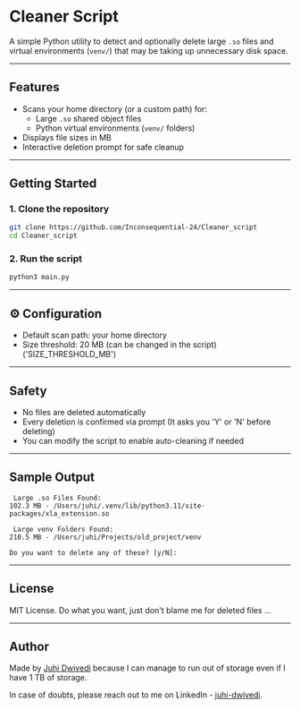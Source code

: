 # Cleaner Script

A simple Python utility to detect and optionally delete large `.so` files and virtual environments (`venv/`) that may be taking up unnecessary disk space.

---

##  Features

- Scans your home directory (or a custom path) for:
  - Large `.so` shared object files
  - Python virtual environments (`venv/` folders)
- Displays file sizes in MB
- Interactive deletion prompt for safe cleanup

---

##  Getting Started

### 1. Clone the repository

```bash
git clone https://github.com/Inconsequential-24/Cleaner_script
cd Cleaner_script
```

### 2. Run the script

```bash
python3 main.py
```

---

## ⚙ Configuration

- Default scan path: your home directory
- Size threshold: 20 MB (can be changed in the script) ('SIZE_THRESHOLD_MB')

---

##  Safety

- No files are deleted automatically 
- Every deletion is confirmed via prompt (It asks you 'Y' or 'N' before deleting)
- You can modify the script to enable auto-cleaning if needed 

---

##  Sample Output

```
 Large .so Files Found:
102.3 MB - /Users/juhi/.venv/lib/python3.11/site-packages/xla_extension.so

 Large venv Folders Found:
210.5 MB - /Users/juhi/Projects/old_project/venv

Do you want to delete any of these? [y/N]:
```

---

##  License

MIT License. Do what you want, just don't blame me for deleted files ... 

---

##  Author

Made by [Juhi Dwivedi](https://github.com/Inconsequential-24) because I can manage to run out of storage even if I have 1 TB of storage.

In case of doubts, please reach out to me on LinkedIn - [juhi-dwivedi](https://www.linkedin.com/in/juhi-dwivedi/).
